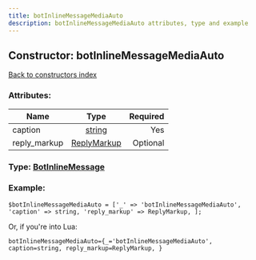 ```yaml
---
title: botInlineMessageMediaAuto
description: botInlineMessageMediaAuto attributes, type and example
---
```

## Constructor: botInlineMessageMediaAuto  
[Back to constructors index](index.md)



### Attributes:

| Name     |    Type       | Required |
|----------|:-------------:|---------:|
|caption|[string](../types/string.md) | Yes|
|reply\_markup|[ReplyMarkup](../types/ReplyMarkup.md) | Optional|



### Type: [BotInlineMessage](../types/BotInlineMessage.md)


### Example:

```
$botInlineMessageMediaAuto = ['_' => 'botInlineMessageMediaAuto', 'caption' => string, 'reply_markup' => ReplyMarkup, ];
```  

Or, if you're into Lua:  


```
botInlineMessageMediaAuto={_='botInlineMessageMediaAuto', caption=string, reply_markup=ReplyMarkup, }

```


